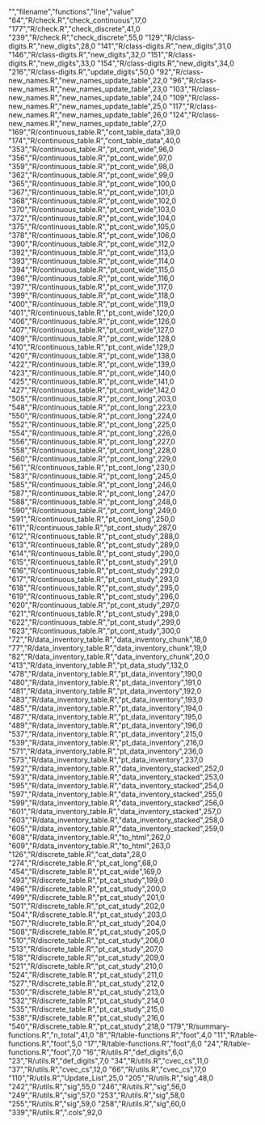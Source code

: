 "","filename","functions","line","value"
"64","R/check.R","check_continuous",17,0
"177","R/check.R","check_discrete",41,0
"239","R/check.R","check_discrete",55,0
"129","R/class-digits.R","new_digits",28,0
"141","R/class-digits.R","new_digits",31,0
"146","R/class-digits.R","new_digits",32,0
"151","R/class-digits.R","new_digits",33,0
"154","R/class-digits.R","new_digits",34,0
"216","R/class-digits.R","update_digits",50,0
"92","R/class-new_names.R","new_names_update_table",22,0
"96","R/class-new_names.R","new_names_update_table",23,0
"103","R/class-new_names.R","new_names_update_table",24,0
"109","R/class-new_names.R","new_names_update_table",25,0
"117","R/class-new_names.R","new_names_update_table",26,0
"124","R/class-new_names.R","new_names_update_table",27,0
"169","R/continuous_table.R","cont_table_data",39,0
"174","R/continuous_table.R","cont_table_data",40,0
"353","R/continuous_table.R","pt_cont_wide",96,0
"356","R/continuous_table.R","pt_cont_wide",97,0
"359","R/continuous_table.R","pt_cont_wide",98,0
"362","R/continuous_table.R","pt_cont_wide",99,0
"365","R/continuous_table.R","pt_cont_wide",100,0
"367","R/continuous_table.R","pt_cont_wide",101,0
"368","R/continuous_table.R","pt_cont_wide",102,0
"370","R/continuous_table.R","pt_cont_wide",103,0
"372","R/continuous_table.R","pt_cont_wide",104,0
"375","R/continuous_table.R","pt_cont_wide",105,0
"378","R/continuous_table.R","pt_cont_wide",106,0
"390","R/continuous_table.R","pt_cont_wide",112,0
"392","R/continuous_table.R","pt_cont_wide",113,0
"393","R/continuous_table.R","pt_cont_wide",114,0
"394","R/continuous_table.R","pt_cont_wide",115,0
"396","R/continuous_table.R","pt_cont_wide",116,0
"397","R/continuous_table.R","pt_cont_wide",117,0
"399","R/continuous_table.R","pt_cont_wide",118,0
"400","R/continuous_table.R","pt_cont_wide",119,0
"401","R/continuous_table.R","pt_cont_wide",120,0
"406","R/continuous_table.R","pt_cont_wide",126,0
"407","R/continuous_table.R","pt_cont_wide",127,0
"409","R/continuous_table.R","pt_cont_wide",128,0
"410","R/continuous_table.R","pt_cont_wide",129,0
"420","R/continuous_table.R","pt_cont_wide",138,0
"422","R/continuous_table.R","pt_cont_wide",139,0
"423","R/continuous_table.R","pt_cont_wide",140,0
"425","R/continuous_table.R","pt_cont_wide",141,0
"427","R/continuous_table.R","pt_cont_wide",142,0
"505","R/continuous_table.R","pt_cont_long",203,0
"548","R/continuous_table.R","pt_cont_long",223,0
"550","R/continuous_table.R","pt_cont_long",224,0
"552","R/continuous_table.R","pt_cont_long",225,0
"554","R/continuous_table.R","pt_cont_long",226,0
"556","R/continuous_table.R","pt_cont_long",227,0
"558","R/continuous_table.R","pt_cont_long",228,0
"560","R/continuous_table.R","pt_cont_long",229,0
"561","R/continuous_table.R","pt_cont_long",230,0
"583","R/continuous_table.R","pt_cont_long",245,0
"585","R/continuous_table.R","pt_cont_long",246,0
"587","R/continuous_table.R","pt_cont_long",247,0
"588","R/continuous_table.R","pt_cont_long",248,0
"590","R/continuous_table.R","pt_cont_long",249,0
"591","R/continuous_table.R","pt_cont_long",250,0
"611","R/continuous_table.R","pt_cont_study",287,0
"612","R/continuous_table.R","pt_cont_study",288,0
"613","R/continuous_table.R","pt_cont_study",289,0
"614","R/continuous_table.R","pt_cont_study",290,0
"615","R/continuous_table.R","pt_cont_study",291,0
"616","R/continuous_table.R","pt_cont_study",292,0
"617","R/continuous_table.R","pt_cont_study",293,0
"618","R/continuous_table.R","pt_cont_study",295,0
"619","R/continuous_table.R","pt_cont_study",296,0
"620","R/continuous_table.R","pt_cont_study",297,0
"621","R/continuous_table.R","pt_cont_study",298,0
"622","R/continuous_table.R","pt_cont_study",299,0
"623","R/continuous_table.R","pt_cont_study",300,0
"72","R/data_inventory_table.R","data_inventory_chunk",18,0
"77","R/data_inventory_table.R","data_inventory_chunk",19,0
"82","R/data_inventory_table.R","data_inventory_chunk",20,0
"413","R/data_inventory_table.R","pt_data_study",132,0
"478","R/data_inventory_table.R","pt_data_inventory",190,0
"480","R/data_inventory_table.R","pt_data_inventory",191,0
"481","R/data_inventory_table.R","pt_data_inventory",192,0
"483","R/data_inventory_table.R","pt_data_inventory",193,0
"485","R/data_inventory_table.R","pt_data_inventory",194,0
"487","R/data_inventory_table.R","pt_data_inventory",195,0
"489","R/data_inventory_table.R","pt_data_inventory",196,0
"537","R/data_inventory_table.R","pt_data_inventory",215,0
"539","R/data_inventory_table.R","pt_data_inventory",216,0
"571","R/data_inventory_table.R","pt_data_inventory",236,0
"573","R/data_inventory_table.R","pt_data_inventory",237,0
"592","R/data_inventory_table.R","data_inventory_stacked",252,0
"593","R/data_inventory_table.R","data_inventory_stacked",253,0
"595","R/data_inventory_table.R","data_inventory_stacked",254,0
"597","R/data_inventory_table.R","data_inventory_stacked",255,0
"599","R/data_inventory_table.R","data_inventory_stacked",256,0
"601","R/data_inventory_table.R","data_inventory_stacked",257,0
"603","R/data_inventory_table.R","data_inventory_stacked",258,0
"605","R/data_inventory_table.R","data_inventory_stacked",259,0
"608","R/data_inventory_table.R","to_html",262,0
"609","R/data_inventory_table.R","to_html",263,0
"126","R/discrete_table.R","cat_data",28,0
"274","R/discrete_table.R","pt_cat_long",68,0
"454","R/discrete_table.R","pt_cat_wide",169,0
"493","R/discrete_table.R","pt_cat_study",199,0
"496","R/discrete_table.R","pt_cat_study",200,0
"499","R/discrete_table.R","pt_cat_study",201,0
"501","R/discrete_table.R","pt_cat_study",202,0
"504","R/discrete_table.R","pt_cat_study",203,0
"507","R/discrete_table.R","pt_cat_study",204,0
"508","R/discrete_table.R","pt_cat_study",205,0
"510","R/discrete_table.R","pt_cat_study",206,0
"513","R/discrete_table.R","pt_cat_study",207,0
"518","R/discrete_table.R","pt_cat_study",209,0
"521","R/discrete_table.R","pt_cat_study",210,0
"524","R/discrete_table.R","pt_cat_study",211,0
"527","R/discrete_table.R","pt_cat_study",212,0
"530","R/discrete_table.R","pt_cat_study",213,0
"532","R/discrete_table.R","pt_cat_study",214,0
"535","R/discrete_table.R","pt_cat_study",215,0
"538","R/discrete_table.R","pt_cat_study",216,0
"540","R/discrete_table.R","pt_cat_study",218,0
"179","R/summary-functions.R","n_total",41,0
"8","R/table-functions.R","foot",4,0
"11","R/table-functions.R","foot",5,0
"17","R/table-functions.R","foot",6,0
"24","R/table-functions.R","foot",7,0
"16","R/utils.R","def_digits",6,0
"23","R/utils.R","def_digits",7,0
"34","R/utils.R","cvec_cs",11,0
"37","R/utils.R","cvec_cs",12,0
"66","R/utils.R","cvec_cs",17,0
"110","R/utils.R","Update_List",25,0
"205","R/utils.R","sig",48,0
"242","R/utils.R","sig",55,0
"246","R/utils.R","sig",56,0
"249","R/utils.R","sig",57,0
"253","R/utils.R","sig",58,0
"255","R/utils.R","sig",59,0
"258","R/utils.R","sig",60,0
"339","R/utils.R",".cols",92,0
